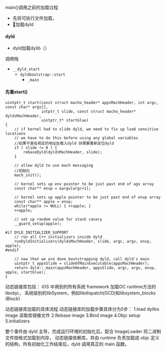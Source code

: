 main()调用之前的加载过程
* 先将可执行文件加载，
* 加载dyld

#### dyld
* dyld加载dylib（）



调用栈
* `__dyld_start`
    * `dyldbootstrap::start`
        * `_main`

#### 先看start()

```objc
uintptr_t start(const struct macho_header* appsMachHeader, int argc, const char* argv[], 
				intptr_t slide, const struct macho_header* dyldsMachHeader,
				uintptr_t* startGlue)
{
	// if kernel had to slide dyld, we need to fix up load sensitive locations
	// we have to do this before using any global variables
    //如果不是在规定的地址处载入dyld 则需要重新定位dyld
	if ( slide != 0 ) {
		rebaseDyld(dyldsMachHeader, slide);
	}

	// allow dyld to use mach messaging
    //初始化
	mach_init();

	// kernel sets up env pointer to be just past end of agv array
	const char** envp = &argv[argc+1];
	
	// kernel sets up apple pointer to be just past end of envp array
	const char** apple = envp;
	while(*apple != NULL) { ++apple; }
	++apple;

	// set up random value for stack canary
	__guard_setup(apple);

#if DYLD_INITIALIZER_SUPPORT
	// run all C++ initializers inside dyld
	runDyldInitializers(dyldsMachHeader, slide, argc, argv, envp, apple);
#endif

	// now that we are done bootstrapping dyld, call dyld's main
	uintptr_t appsSlide = slideOfMainExecutable(appsMachHeader);
	return dyld::_main(appsMachHeader, appsSlide, argc, argv, envp, apple, startGlue);
}
```
动态链接库包括： 
iOS 中用到的所有系统 framework 
加载OC runtime方法的libobjc， 
系统级别的libSystem，例如libdispatch(GCD)和libsystem_blocks (Block)

动态链接库加载的具体流程
动态链接库的加载步骤具体分为5步：
1.load dylibs image 读取库镜像文件 
2.Rebase image 
3.Bind image 
4.Objc setup 
5.initializers


整个事件由 dyld 主导，完成运行环境的初始化后，配合 ImageLoader 将二进制文件按格式加载到内存， 动态链接依赖库，并由 runtime 负责加载成 objc 定义的结构，所有初始化工作结束后，dyld 调用真正的 main 函数。
